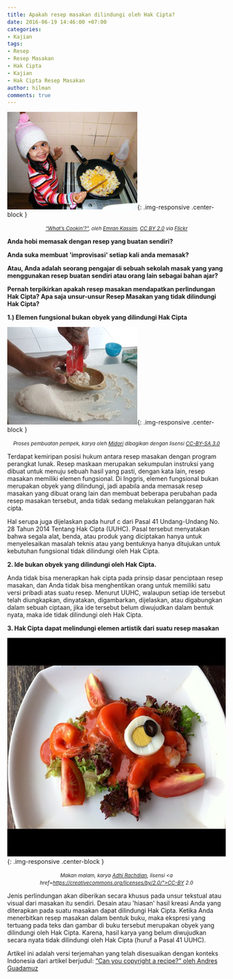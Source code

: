 ```yaml
---
title: Apakah resep masakan dilindungi oleh Hak Cipta?
date: 2016-06-19 14:46:00 +07:00
categories:
- Kajian
tags:
- Resep
- Resep Masakan
- Hak Cipta
- Kajian
- Hak Cipta Resep Masakan
author: hilman
comments: true
---
```


![3335223936_e2446f9af7_z-300x225.jpg](/uploads/3335223936_e2446f9af7_z-300x225.jpg){: .img-responsive .center-block }<center><small><i><a href="https://creativecommons.org/licenses/by-sa/3.0/deed.id">“What’s Cookin’?”</a>, oleh <a href="https://www.flickr.com/photos/emrank/">Emran Kassim</a>, <a href="https://creativecommons.org/licenses/by/2.0/">CC BY 2.0</a> via <a href="https://www.flickr.com/">Flickr</a></i></small></center>


**Anda hobi memasak dengan resep yang buatan sendiri?**

**Anda suka membuat 'improvisasi' setiap kali anda memasak?**

**Atau, Anda adalah seorang pengajar di sebuah sekolah masak yang yang menggunakan resep buatan sendiri atau orang lain sebagai bahan ajar?**

**Pernah terpikirkan apakah resep masakan mendapatkan perlindungan Hak Cipta? Apa saja unsur-unsur Resep Masakan yang tidak dilindungi Hak Cipta?**

**1.) Elemen fungsional bukan obyek yang dilindungi Hak Cipta**

![640px-Making_pempek-300x225.jpg](/uploads/640px-Making_pempek-300x225.jpg){: .img-responsive .center-block }<center><small><i>Proses pembuatan pempek, karya oleh <a href="https://commons.wikimedia.org/wiki/File:Making_pempek.JPG">Midori</a> dibagikan dengan lisensi <a href="https://creativecommons.org/licenses/by-sa/3.0/deed.id">CC-BY-SA 3.0</a></i></small></center>

Terdapat kemiripan posisi hukum antara resep masakan dengan program perangkat lunak. Resep maskaan merupakan sekumpulan instruksi yang dibuat untuk menuju sebuah hasil yang pasti, dengan kata lain, resep masakan memiliki elemen fungsional. Di Inggris, elemen fungsional bukan merupakan obyek yang dilindungi, jadi apabila anda memasak resep masakan yang dibuat orang lain dan membuat beberapa perubahan pada resep masakan tersebut, anda tidak sedang melakukan pelanggaran hak cipta.

Hal serupa juga dijelaskan pada huruf c dari Pasal 41 Undang-Undang No. 28 Tahun 2014 Tentang Hak Cipta (UUHC). Pasal tersebut menyatakan bahwa segala alat, benda, atau produk yang diciptakan hanya untuk menyelesaikan masalah teknis atau yang bentuknya hanya ditujukan untuk kebutuhan fungsional tidak dilindungi oleh Hak Cipta.

**2. Ide bukan obyek yang dilindungi oleh Hak Cipta.**

Anda tidak bisa menerapkan hak cipta pada prinsip dasar penciptaan resep masakan, dan Anda tidak bisa menghentikan orang untuk memiliki satu versi pribadi atas suatu resep. Menurut UUHC, walaupun setiap ide tersebut telah diungkapkan, dinyatakan, digambarkan, dijelaskan, atau digabungkan dalam sebuah ciptaan, jika ide tersebut belum diwujudkan dalam bentuk nyata, maka ide tidak dilindungi oleh Hak Cipta.

**3. Hak Cipta dapat melindungi elemen artistik dari suatu resep masakan**

![7202517776_ec6554b42f_o.jpg](/uploads/7202517776_ec6554b42f_o.jpg){: .img-responsive .center-block }<center><small><i>Makan malam, karya <a href="https://www.flickr.com/photos/rachdian/7202517776/">Adhi Rachdian</a>, lisensi <a href=https://creativecommons.org/licenses/by/2.0/">CC-BY 2.0</a></i></small></center>

Jenis perlindungan akan diberikan secara khusus pada unsur tekstual atau visual dari masakan itu sendiri. Desain atau 'hiasan' hasil kreasi Anda yang diterapkan pada suatu masakan dapat dilindungi Hak Cipta. Ketika Anda menerbitkan resep masakan dalam bentuk buku, maka ekspresi yang tertuang pada teks dan gambar di buku tersebut merupakan obyek yang dilindungi oleh Hak Cipta. Karena, hasil karya yang belum diwujudkan secara nyata tidak dilindungi oleh Hak Cipta (huruf a Pasal 41 UUHC).


Artikel ini adalah versi terjemahan yang telah disesuaikan dengan konteks Indonesia dari artikel berjudul: [“Can you copyright a recipe?" oleh Andres Guadamuz](http://www.technollama.co.uk/can-you-copyright-a-recipe)
